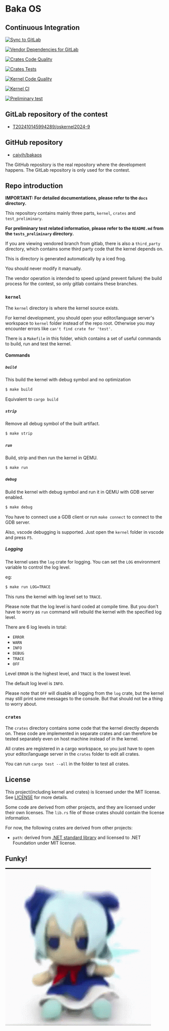 # Baka OS

## Continuous Integration

[![Sync to GitLab](https://github.com/caiyih/bakaos/actions/workflows/sync.yml/badge.svg)](https://github.com/caiyih/bakaos/actions/workflows/sync.yml)

[![Vendor Dependencies for GitLab](https://github.com/caiyih/bakaos/actions/workflows/vendor.yml/badge.svg)](https://github.com/caiyih/bakaos/actions/workflows/vendor.yml)

[![Crates Code Quality](https://github.com/caiyih/bakaos/actions/workflows/crates-fmt.yml/badge.svg)](https://github.com/caiyih/bakaos/actions/workflows/crates-fmt.yml)

[![Crates Tests](https://github.com/caiyih/bakaos/actions/workflows/crates-tests.yml/badge.svg)](https://github.com/caiyih/bakaos/actions/workflows/crates-tests.yml)

[![Kernel Code Quality](https://github.com/caiyih/bakaos/actions/workflows/kernel-fmt.yml/badge.svg)](https://github.com/caiyih/bakaos/actions/workflows/kernel-fmt.yml)

[![Kernel CI](https://github.com/caiyih/bakaos/actions/workflows/kernel.yml/badge.svg)](https://github.com/caiyih/bakaos/actions/workflows/kernel.yml)

[![Preliminary test](https://github.com/caiyih/bakaos/actions/workflows/preliminary.yml/badge.svg)](https://github.com/caiyih/bakaos/actions/workflows/preliminary.yml)

## GitLab repository of the contest

- [T202410145994289/oskernel2024-9](https://gitlab.eduxiji.net/T202410145994289/oskernel2024-9)

## GitHub repository

- [caiyih/bakaos](https://github.com/caiyih/bakaos)

The GitHub repository is the real repository where the development happens. The GitLab repository is only used for the contest.

## Repo introduction

**IMPORTANT: For detailed documentations, please refer to the `docs` directory.**

This repository contains mainly three parts, `kernel`, `crates` and `test_preliminary`.

**For preliminary test related information, please refer to the `README.md` from the `tests_preliminary` directory.**

If you are viewing vendored branch from gitlab, there is also a `third_party` directory, which contains some third party code that the kernel depends on. 

This is directory is generated automatically by a iced frog.

You should never modify it manually.

The vendor operation is intended to speed up(and prevent failure) the build process for the contest, so only gitlab contains these branches.

### `kernel`

The `kernel` directory is where the kernel source exists. 

For kernel development, you should open your editor/language server's workspace to `kernel` folder instead of the repo root. Otherwise you may encounter errors like `can't find crate for 'test'`.

There is a `Makefile` in this folder, which contains a set of useful commands to build, run and test the kernel.

#### Commands

##### `build`

This build the kernel with debug symbol and no optimization

```bash
$ make build
```

Equivalent to `cargo build`

##### `strip`

Remove all debug symbol of the built artifact.

```bash
$ make strip
```

##### `run`

Build, strip and then run the kernel in QEMU.

```bash
$ make run
```

##### `debug`

Build the kernel with debug symbol and run it in QEMU with GDB server enabled.

```bash
$ make debug
```

You have to connect use a GDB client or run `make connect` to connect to the GDB server.

Also, vscode debugging is supported. Just open the `kernel` folder in vscode and press `F5`.

##### Logging

The kernel uses the `log` crate for logging. You can set the `LOG` environment variable to control the log level.

eg:

```bash
$ make run LOG=TRACE
```

This runs the kernel with log level set to `TRACE`.

Please note that the log level is hard coded at compile time. But you don't have to worry as `run` command will rebuild the kernel with the specified log level.

There are 6 log levels in total:
- `ERROR`
- `WARN`
- `INFO`
- `DEBUG`
- `TRACE`
- `OFF`

Level `ERROR` is the highest level, and `TRACE` is the lowest level.

The default log level is `INFO`.

Please note that `OFF` will disable all logging from the `log` crate, but the kernel may still print some messages to the console. But that should not be a thing to worry about.

### `crates`

The `crates` directory contains some code that the kernel directly depends on. These code are implemented in separate crates and can therefore be tested separately even on host machine instead of in the kernel.

All crates are registered in a cargo workspace, so you just have to open your editor/language server in the `crates` folder to edit all crates.

You can run `cargo test --all` in the folder to test all crates.

## License

This project(including kernel and crates) is licensed under the MIT license. See [LICENSE](LICENSE) for more details.

Some code are derived from other projects, and they are licensed under their own licenses. The `lib.rs` file of those crates should contain the license information.

For now, the following crates are derived from other projects:

- `path`: derived from [.NET standard library](https://github.com/dotnet/runtime) and licensed to .NET Foundation under MIT license.

## Funky!

![9](docs/assets/9.gif)
